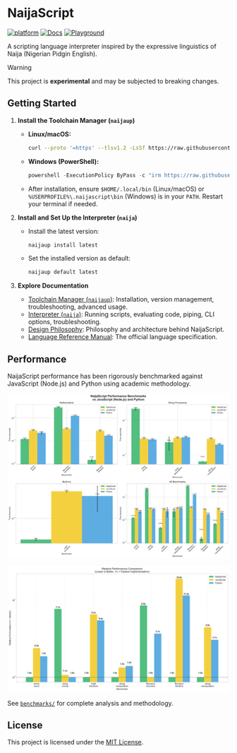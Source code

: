 # NaijaScript

[![platform](https://img.shields.io/badge/platform-linux%20%7C%20macOS%20%7C%20windows-lightgrey)](#)
[![Docs](https://img.shields.io/badge/docs-blue.svg?style=flat&logo=bookstack&logoColor=white)](https://xosnrdev.github.io/naijascript/)
[![Playground](https://img.shields.io/badge/playground-online-brightgreen?logo=google-chrome&logoColor=white)](https://naijascript-playground.pages.dev)

A scripting language interpreter inspired by the expressive linguistics of Naija (Nigerian Pidgin English).

> [!WARNING]
>
> This project is **experimental** and may be subjected to breaking changes.

## Getting Started

1. **Install the Toolchain Manager (`naijaup`)**

   - **Linux/macOS:**
     ```sh
     curl --proto '=https' --tlsv1.2 -LsSf https://raw.githubusercontent.com/xosnrdev/naijascript/master/scripts/install.sh | sh
     ```
   - **Windows (PowerShell):**
     ```powershell
     powershell -ExecutionPolicy ByPass -c "irm https://raw.githubusercontent.com/xosnrdev/naijascript/master/scripts/install.ps1 | iex"
     ```
   - After installation, ensure `$HOME/.local/bin` (Linux/macOS) or `%USERPROFILE%\.naijascript\bin` (Windows) is in your `PATH`. Restart your terminal if needed.

2. **Install and Set Up the Interpreter (`naija`)**

   - Install the latest version:
     ```sh
     naijaup install latest
     ```
   - Set the installed version as default:
     ```sh
     naijaup default latest
     ```

3. **Explore Documentation**
   - [Toolchain Manager (`naijaup`)](./docs/NAIJAUP.md): Installation, version management, troubleshooting, advanced usage.
   - [Interpreter (`naija`)](./docs/NAIJA.md): Running scripts, evaluating code, piping, CLI options, troubleshooting.
   - [Design Philosophy](./docs/DESIGN.md): Philosophy and architecture behind NaijaScript.
   - [Language Reference Manual](./docs/LRM.md): The official language specification.

## Performance

NaijaScript performance has been rigorously benchmarked against JavaScript (Node.js) and Python using academic methodology.

![Performance Comparison](./benchmarks/results/charts/performance_comparison.svg)

![Relative Performance](./benchmarks/results/charts/relative_performance.svg)

See [`benchmarks/`](./benchmarks/) for complete analysis and methodology.

## License

This project is licensed under the [MIT License](./LICENSE).
